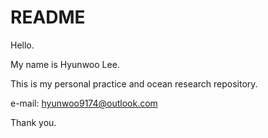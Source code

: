 # README

Hello.

My name is Hyunwoo Lee.

This is my personal practice and ocean research repository.

e-mail: hyunwoo9174@outlook.com

Thank you.

